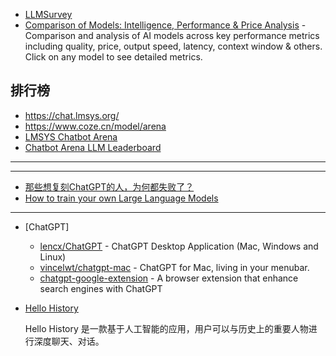 - [LLMSurvey](https://github.com/RUCAIBox/LLMSurvey?tab=readme-ov-file)
- [Comparison of Models: Intelligence, Performance & Price Analysis](https://artificialanalysis.ai/models) - Comparison and analysis of AI models across key performance metrics including quality, price, output speed, latency, context window & others. Click on any model to see detailed metrics.

## 排行榜

- https://chat.lmsys.org/
- https://www.coze.cn/model/arena
- [LMSYS Chatbot Arena](https://lmarena.ai/)
- [Chatbot Arena LLM Leaderboard](https://huggingface.co/spaces/lmarena-ai/chatbot-arena-leaderboard)

---

---

- [那些想复刻ChatGPT的人，为何都失败了？](https://m.huxiu.com/article/799561.html)
- [How to train your own Large Language Models](https://blog.replit.com/llm-training)

---

- [ChatGPT]

    - [lencx/ChatGPT](https://github.com/lencx/ChatGPT) - ChatGPT Desktop Application (Mac, Windows and Linux)
    - [vincelwt/chatgpt-mac](https://github.com/vincelwt/chatgpt-mac) - ChatGPT for Mac, living in your menubar.
    - [chatgpt-google-extension](https://github.com/wong2/chatgpt-google-extension) - A browser extension that enhance search engines with ChatGPT

- [Hello History](https://mp.weixin.qq.com/s/rEZBKaQt9_uTIv0-_nSBXQ)

    Hello History 是一款基于人工智能的应用，用户可以与历史上的重要人物进行深度聊天、对话。

